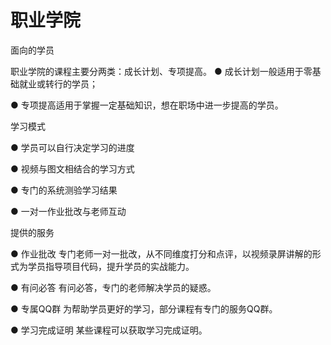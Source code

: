 # 职业学院

面向的学员

职业学院的课程主要分两类：成长计划、专项提高。
  ● 成长计划一般适用于零基础就业或转行的学员；
  
  ● 专项提高适用于掌握一定基础知识，想在职场中进一步提高的学员。

学习模式

  ● 学员可以自行决定学习的进度
  
  ● 视频与图文相结合的学习方式
  
  ● 专门的系统测验学习结果
  
  ● 一对一作业批改与老师互动

提供的服务

  ● 作业批改
  专门老师一对一批改，从不同维度打分和点评，以视频录屏讲解的形式为学员指导项目代码，提升学员的实战能力。

  ● 有问必答
  有问必答，专门的老师解决学员的疑惑。

  ● 专属QQ群
  为帮助学员更好的学习，部分课程有专门的服务QQ群。

  ● 学习完成证明
  某些课程可以获取学习完成证明。
